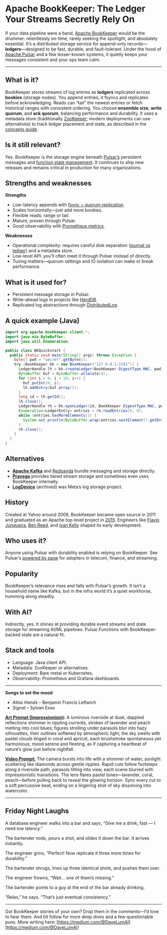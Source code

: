 # Apache BookKeeper: The Ledger Your Streams Secretly Rely On

If your data pipeline were a band, [Apache BookKeeper](https://bookkeeper.apache.org/) would be the drummer: relentlessly on-time, rarely seeking the spotlight, and absolutely essential. It’s a distributed storage service for append-only records—**ledgers**—designed to be fast, durable, and fault-tolerant. Under the hood of [Apache Pulsar](https://pulsar.apache.org/docs/next/concepts-architecture-overview/) and a few lesser-known systems, it quietly keeps your messages consistent and your ops team calm.

---

## What is it?

BookKeeper stores streams of log entries as **ledgers** replicated across **bookies** (storage nodes). You append entries; it fsyncs and replicates before acknowledging. Reads can “tail” the newest entries or fetch historical ranges with consistent ordering. You choose **ensemble size**, **write quorum**, and **ack quorum**, balancing performance and durability. It uses a metadata store (traditionally [ZooKeeper](https://medium.com/@DaveLumAI/zookeeper-the-little-coordinator-that-keeps-big-systems-from-tripping-over-themselves-d2d72f29b650); modern deployments can use alternatives) to track ledger placement and state, as described in the [concepts guide](https://bookkeeper.apache.org/docs/getting-started/concepts/).

## Is it still relevant?

Yes. BookKeeper is the storage engine beneath [Pulsar’s](https://medium.com/@DaveLumAI/pulsar-the-open-source-messaging-system-that-wont-ghost-you-5e7b87ca9c2b) persistent messages and [function state management](https://pulsar.apache.org/docs/next/functions-develop-state/). It continues to ship new releases and remains critical in production for many organizations.

## Strengths and weaknesses

**Strengths**

* Low-latency appends with [fsync + quorum replication](https://chatgpt.com/share/68cdec3a-0440-8010-aa3e-3f2bdb677d79).
* Scales horizontally—just add more bookies.
* Flexible reads: range or tail.
* Mature, proven through Pulsar.
* Good observability with [Prometheus metrics](https://bookkeeper.apache.org/docs/4.8.2/reference/config/#prometheus-metrics-provider-settings).

**Weaknesses**

* Operational complexity: requires careful disk separation ([journal vs ledger](https://chatgpt.com/share/68cded5c-85fc-8010-8ff9-2531dbcf2d2a)) and a metadata store.
* Low-level API: you’ll often meet it through Pulsar instead of directly.
* Tuning matters—quorum settings and IO isolation can make or break performance.

## What is it used for?

* Persistent message storage in Pulsar.
* Write-ahead logs in projects like [HerdDB](https://herddb.org/).
* Replicated log abstractions through [DistributedLog](https://bookkeeper.apache.org/docs/api/distributedlog-api/).

## A quick example (Java)

```java
import org.apache.bookkeeper.client.*;
import java.nio.ByteBuffer;
import java.util.Enumeration;

public class BKQuickstart {
  public static void main(String[] args) throws Exception {
    byte[] pwd = "secret".getBytes();
    try (BookKeeper bk = new BookKeeper("127.0.0.1:2181")) {
      LedgerHandle lh = bk.createLedger(BookKeeper.DigestType.MAC, pwd);
      ByteBuffer buf = ByteBuffer.allocate(4);
      for (int i = 0; i < 10; i++) {
        buf.putInt(0, i);
        lh.addEntry(buf.array());
      }
      long id = lh.getId();
      lh.close();
      LedgerHandle rh = bk.openLedger(id, BookKeeper.DigestType.MAC, pwd);
      Enumeration<LedgerEntry> entries = rh.readEntries(0, 9);
      while (entries.hasMoreElements()) {
        System.out.println(ByteBuffer.wrap(entries.nextElement().getEntry()).getInt());
      }
      rh.close();
    }
  }
}
```

## Alternatives

* **[Apache Kafka](https://kafka.apache.org/)** and [Redpanda](https://www.redpanda.com/) bundle messaging and storage directly.
* **[Pravega](https://cncf.pravega.io/)** provides tiered stream storage and sometimes even uses BookKeeper internally.
* **[LogDevice](https://github.com/facebookarchive/LogDevice)** (archived) was Meta’s log storage project.

## History

Created at Yahoo around 2009, BookKeeper became open source in 2011 and graduated as an Apache top-level project in [2015](https://news.apache.org/foundation/entry/the_apache_software_foundation_announces68). Engineers like [Flavio Junqueira](https://x.com/fpjunqueira), [Ben Reed](https://x.com/BenTheSpartan), and [Ivan Kelly](https://github.com/ivankelly) shaped its early development.

## Who uses it?

Anyone using Pulsar with durability enabled is relying on BookKeeper. See Pulsar’s [powered by page](https://pulsar.apache.org/powered-by/) for adopters in telecom, finance, and streaming.

## Popularity

BookKeeper’s relevance rises and falls with Pulsar’s growth. It isn’t a household name like Kafka, but in the infra world it’s a quiet workhorse, humming along steadily.

## With AI?

Indirectly, yes. It shines at providing durable event streams and state storage for streaming AI/ML pipelines. Pulsar Functions with BookKeeper-backed state are a natural fit.

## Stack and tools

* Language: Java client API.
* Metadata: ZooKeeper or alternatives.
* Deployment: Bare metal or Kubernetes.
* Observability: Prometheus and Grafana dashboards.

---

**Songs to set the mood**

* *Atlas Hands* – Benjamin Francis Leftwich
* *Signal* – Sylvan Esso

**[Art Prompt (Impressionism)](https://lumaiere.com/?gallery=impressionist9):**
A luminous riverside at dusk, dappled reflections shimmer in rippling currents, strokes of lavender and peach melting into cool blues; figures strolling under parasols blur into hazy silhouettes, their outlines softened by atmospheric light; the sky swells with pastel clouds tinged in coral and apricot, each brushstroke spontaneous yet harmonious; mood serene and fleeting, as if capturing a heartbeat of nature’s glow just before nightfall.

**[Video Prompt:](https://www.tiktok.com/@davelumai/video/7551947834262555934)**
The camera bursts into life with a shimmer of water, sunlight scattering like diamonds across gentle ripples. Rapid cuts follow footsteps along a riverside path, parasols tilting into view, each scene blurred with impressionistic transitions. The lens flares pastel tones—lavender, coral, peach—before pulling back to reveal the glowing horizon. Sync every cut to a soft percussive beat, ending on a lingering shot of sky dissolving into watercolor.

---

## Friday Night Laughs

A database engineer walks into a bar and says, “Give me a drink, fast — I need low latency.”

The bartender nods, pours a shot, and slides it down the bar. It arrives instantly.

The engineer grins, “Perfect! Now replicate it three more times for durability.”

The bartender shrugs, lines up three identical shots, and pushes them over.

The engineer frowns, “Wait… one of them’s missing.”

The bartender points to a guy at the end of the bar already drinking.

“Relax,” he says. “That’s just eventual consistency.”

---

Got BookKeeper stories of your own? Drop them in the comments—I’d love to hear them. And hit follow for more deep dives and a few questionable puns. More writing here: [https://medium.com/@DaveLumAI](https://medium.com/@DaveLumAI)

